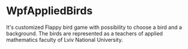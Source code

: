 # WpfAppliedBirds

It's  customized Flappy bird game with possibility to choose a bird and a background.
The  birds are represented as a teachers of applied mathematics faculty of Lviv National University.
